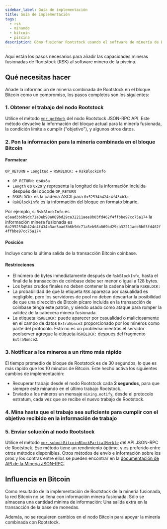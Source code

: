 ```yaml
---
sidebar_label: Guía de implementación
title: Guía de implementación
tags:
  - rsk
  - minando
  - bitcoin
  - piscina
description: Cómo fusionar Rootstock usando el software de minería de Bitcoin.
---
```


Aquí están los pasos necesarios para añadir las capacidades mineras fusionadas de Rootstock (RSK) al software minero de la piscina.

## Qué necesitas hacer

Añade la información de minería combinada de Rootstock en el bloque Bitcoin como un compromiso, los pasos completos son los siguientes:

### 1. Obtener el trabajo del nodo Rootstock

Utilice el método [`mnr_getWork`](/node-operators/json-rpc/methods/) del nodo Rootstock JSON-RPC API. Este método devuelve la información del bloque actual para la minería fusionada, la condición límite a cumplir ("objetivo"), y algunos otros datos.

### 2. Pon la información para la minería combinada en el bloque Bitcoin

#### Formatear

`OP_RETURN` + `Longitud` + `RSKBLOCK:` + `RskBlockInfo`

- `OP_RETURN:` es`0x6a`
- `Length` es `0x29` y representa la longitud de la información incluida después del opcode `OP_RETURN`
- `RSKBLOCK:` es la cadena ASCII para `0x52534b424c4f434b3a`
- `RskBlockInfo` es la información del bloque en formato binario.

Por ejemplo, si `RskBlockInfo` es `e5aad3b6b9dc71a3eb98a069bd29ca32211aee8b03fd462f4ffbbe97cc75a174`
la información minera fusionada es `6a2952534b424c4f434b3ae5aad3b6b9dc71a3eb98a069bd29ca32211aee8b03fd462f4ffbbe97cc75a174`

#### Posición

Incluye como la última salida de la transacción Bitcoin coinbase.

#### Restricciones

- El número de bytes inmediatamente después de `RskBlockInfo`, hasta el final de la transacción de coinbase debe ser menor o igual a 128 bytes.
- Los bytes crudos finales no deben contener la cadena binaria `RSKBLOCK:`
- La probabilidad de que la etiqueta `RSK` aparezca por casualidad es negligible, pero los servidores de pool no deben descartar la posibilidad de que una dirección de Bitcoin pícaro incluida en la transacción de coinbase tenga este patrón, y siendo usado como ataque para romper la validez de la cabecera minera fusionada.
- La etiqueta `RSKBLOCK:` puede aparecer por casualidad o maliciosamente en el campo de datos `ExtraNonce2` proporcionado por los mineros como parte del protocolo. Esto no es un problema mientras el servidor poolserver agregue la etiqueta `RSKBLOCK:` después del fragmento `ExtraNonce2`.

### 3. Notificar a los mineros a un ritmo más rápido

El tiempo promedio de bloque de Rootstock es de 30 segundos, lo que es más rápido que los 10 minutos de Bitcoin. Este hecho activa los siguientes cambios de implementación:

- Recuperar trabajo desde el nodo Rootstock cada **2 segundos**, para que siempre esté minando en el último trabajo Rootstock.
- Enviado a los mineros un mensaje `mining.notify`, desde el protocolo estratum, cada vez que se recibe el nuevo trabajo de Rootstock.

### 4. Mina hasta que el trabajo sea suficiente para cumplir con el objetivo recibido en la información de trabajo

### 5. Enviar solución al nodo Rootstock

Utilice el método [`mnr_submitBitcoinBlockPartialMerkle`](/node-operators/json-rpc/methods) del API JSON-RPC de Rootstock. Ese método tiene un rendimiento óptimo, y es preferido entre otros métodos disponibles.
Otros métodos de envío e información sobre los pros y los contras entre ellos se pueden encontrar en la [documentación de API de la Minería JSON-RPC](/node-operators/json-rpc).

## Influencia en Bitcoin

Como resultado de la implementación de Rootstock de la minería fusionada, la red Bitcoin no se llena con información minera fusionada. Sólo se almacena una cantidad mínima de información: Una salida extra en la transacción de la base de monedas.

Además, no se requieren cambios en el nodo Bitcoin para apoyar la minería combinada con Rootstock.
